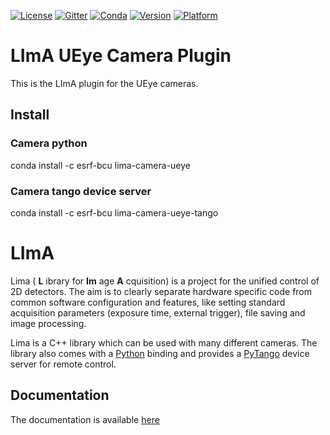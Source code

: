 [![License](https://img.shields.io/github/license/esrf-bliss/lima.svg?style=flat)](https://opensource.org/licenses/GPL-3.0)
[![Gitter](https://img.shields.io/gitter/room/esrf-bliss/lima.svg?style=flat)](https://gitter.im/esrf-bliss/LImA)
[![Conda](https://img.shields.io/conda/dn/esrf-bcu/lima-camera-ueye.svg?style=flat)](https://anaconda.org/esrf-bcu)
[![Version](https://img.shields.io/conda/vn/esrf-bcu/lima-camera-ueye.svg?style=flat)](https://anaconda.org/esrf-bcu)
[![Platform](https://img.shields.io/conda/pn/esrf-bcu/lima-camera-ueye.svg?style=flat)](https://anaconda.org/esrf-bcu)

# LImA UEye Camera Plugin

This is the LImA plugin for the UEye cameras.

## Install

### Camera python

conda install -c esrf-bcu lima-camera-ueye

### Camera tango device server

conda install -c esrf-bcu lima-camera-ueye-tango

# LImA

Lima ( **L** ibrary for **Im** age **A** cquisition) is a project for the unified control of 2D detectors. The aim is to clearly separate hardware specific code from common software configuration and features, like setting standard acquisition parameters (exposure time, external trigger), file saving and image processing.

Lima is a C++ library which can be used with many different cameras. The library also comes with a [Python](http://python.org) binding and provides a [PyTango](http://pytango.readthedocs.io/en/stable/) device server for remote control.

## Documentation

The documentation is available [here](https://lima1.readthedocs.io/)

